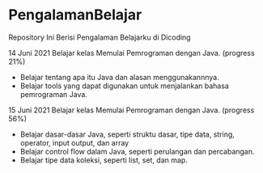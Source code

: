 # PengalamanBelajar
Repository Ini Berisi Pengalaman Belajarku di Dicoding

14 Juni 2021
Belajar kelas Memulai Pemrograman dengan Java. (progress 21%)
  * Belajar tentang apa itu Java dan alasan menggunakannnya.
  * Belajar tools yang dapat digunakan untuk menjalankan bahasa pemrograman Java.

15 Juni 2021
Belajar kelas Memulai Pemrograman dengan Java. (progress 56%)
 * Belajar dasar-dasar Java, seperti struktu dasar, tipe data, string, operator, input output, dan array
 * Belajar control flow dalam Java, seperti perulangan dan percabangan.
 * Belajar tipe data koleksi, seperti list, set, dan map.
